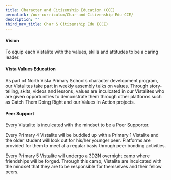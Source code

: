 ```yaml
---
title: Character and Citizenship Education (CCE)
permalink: /our-curriculum/Char-and-Citizenship-Edu-CCE/
description: ""
third_nav_title: Char & Citizenship Edu (CCE)
---
```


#### Vision
To equip each Vistalite with the values, skills and attitudes to be a caring leader.

#### Vista Values Education
As part of North Vista Primary School’s character development program, our Vistalites take part in weekly assembly talks on values. Through story-telling, skits, videos and lessons, values are inculcated in our Vistalites who are given opportunities to demonstrate them through other platforms such as Catch Them Doing Right and our Values in Action projects.

#### Peer Support
Every Vistalite is inculcated with the mindset to be a Peer Supporter.

Every Primary 4 Vistalite will be buddied up with a Primary 1 Vistalite and the older student will look out for his/her younger peer. Platforms are provided for them to meet at a regular basis through peer bonding activities.

Every Primary 5 Vistalite will undergo a 3D2N overnight camp where friendships will be forged. Through this camp, Vistalite are inculcated with the mindset that they are to be responsible for themselves and their fellow peers.